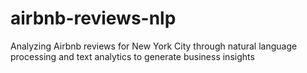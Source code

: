 # airbnb-reviews-nlp
Analyzing Airbnb reviews for New York City through natural language processing and text analytics to generate business insights
